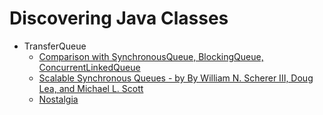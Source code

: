 # Discovering Java Classes

- TransferQueue
  - [Comparison with SynchronousQueue, BlockingQueue, ConcurrentLinkedQueue](http://puredanger.github.io/tech.puredanger.com/2009/02/28/java-7-transferqueue/)
  - [Scalable Synchronous Queues - by By William N. Scherer III, Doug Lea, and Michael L. Scott](https://www.cs.rochester.edu/u/scott/papers/2009_Scherer_CACM_SSQ.pdf)
  - [Nostalgia](http://jsr166-concurrency.10961.n7.nabble.com/TransferQueue-motivation-td6475.html)
